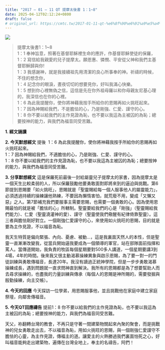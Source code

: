 ```yaml
---
title: "2017 – 01 – 11 QT 提摩太後書 1：1~8"
date: 2025-04-12T02:12:24+0800
draft: false
# original_url: https://cmtc.tw/2017-01-11-qt-%e6%8f%90%e6%91%a9%e5%a4%aa%e5%be%8c%e6%9b%b81%ef%bc%9a18
---
```


![](/images/qt.jpg)
> 提摩太後書1：1\~8  
> 1：1 奉神旨意，照著在基督耶穌裡生命的應許，作基督耶穌使徒的保羅，  
> 1：2 寫信給我親愛的兒子提摩太。願恩惠、憐憫、平安從父神和我們主基督耶穌歸與你!  
> 1：3 我感謝神，就是我接續祖先用清潔的良心所事奉的神。祈禱的時候，不住的想念你，  
> 1：4 記念你的眼淚，晝夜切切的想要見你，好叫我滿心快樂。  
> 1：5 想到你心裡無偽之信，這信是先在你外祖母羅以和你母親友尼基心理的，我深信也在你的心裡。  
> 1：6 為此我提醒你，使你將神藉我按手所給你的恩賜再如火挑旺起來。  
> 1：7 因為神賜給我們，不是膽怯的心，乃是剛強、仁愛、謹守的心。  
> 1：8 你不要以給我們的主作見證為恥，也不要以我這為主被囚的為恥；總要按神的能力，與我們為福音同受苦難。

**1.  經文誦讀**

**2.  今天默想經文**
提後  1：6 為此我提醒你，使你將神藉我按手所給你的恩賜再如火挑旺起來。  
1：7 因為神賜給我們，不適膽怯的心，乃是剛強、仁愛、謹守的心。  
1：8 你不要以給我們的主作見證為恥，也不要以我這為主被囚的為恥；總要按神的能力，與我們為福音同受苦難。

**3. 分享默想經文**
這是保羅死前最後一封給屬靈兒子提摩太的家書，因為提摩太是一個天生比較柔弱的人，所以保羅鼓勵他要勇敢面對即將來到的逼迫與挑戰。第6節提到恩賜要「如火挑旺」，恩賜就是「聖靈賜給每一個人服事他人的屬靈能力」，必須透過持續的操練讓他熟練，不要因為懶惰害怕，就荒廢不用，變成「又懶又惡」之人。第7節補充我們要服事主需要恩賜，也需要一個勇敢的心。因為使用恩賜最怕的就是被「膽怯的心」所轄制。聖靈要給我們的心是「剛強」（聖靈賜給我們能力）、仁愛（聖靈澆灌神的愛）、謹守（聖靈使我們儆醒有紀律倚靠聖靈）。這三者與膽怯剛好對立。一個剛強仁愛謹守的心，來使用如火挑旺的恩賜，目的就是要為主作見證，不以福音為恥。

我天生特質是偏向緊張、內向、憂慮、被動…，這是我裏面天然人的本性，但是聖靈一直漸漸改變我，從當兵開始逼我要成為一個領導的軍官，站在部隊面前指揮和罵人。當傳道開始，我負責的牧區每個星期要對500多人講道，一個星期要講3到4場，4年的時間。後來我又很主動渴慕操練異象與啟示恩賜，為了要一對一的門徒訓練與勇敢傳福音，長達20年。我沒有讀過正統神學院，但是一步步勇敢渴慕操練成長，遇到問題就一直求問神直到解決。我所有的恩賜都是為了想要幫助人而去尋求操練的，也盡我的力量訓練與傳承（每個人的恩賜是神所賜的，需要發掘與殷勤操練，向主交帳）。

**4. 今天的回應**
今天探訪一位學弟，用恩賜服事他，並且挑戰他在家庭中建立家庭祭壇，向鄰舍傳福音。

**5. 今天QT回應禱告**
提前1：8 你不要以給我們的主作見證為恥，也不要以我這為主被囚的為恥；總要按神的能力，與我們為福音同受苦難。

天父，祢翻轉台灣的教會，不再只是守著一間建築物關起來內聚的聚會，而是挑戰神的兒女勇敢走出去，不以福音為恥，用如火挑旺的恩賜，與一個剛強仁愛謹守不膽怯的心靈，為主作見證，傳福主的道。讓愛主的火熱勝過我們裏面怕死之心，好叫福音能夠走出建築物，遍傳在台灣全地上，奉主的名禱告，阿們！
